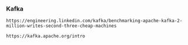 
### Kafka

    https://engineering.linkedin.com/kafka/benchmarking-apache-kafka-2-million-writes-second-three-cheap-machines
    
    https://kafka.apache.org/intro
